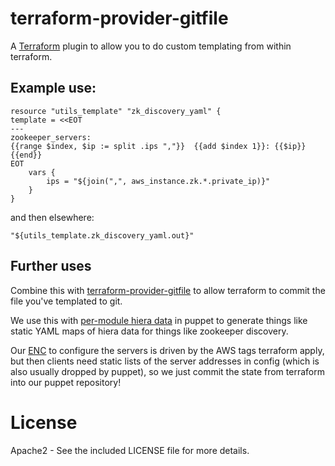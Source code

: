 # terraform-provider-gitfile

A [Terraform](http://terraform.io) plugin to allow you to do custom templating
from within terraform.

## Example use:

    resource "utils_template" "zk_discovery_yaml" {
    template = <<EOT
    ---
    zookeeper_servers:
    {{range $index, $ip := split .ips ","}}  {{add $index 1}}: {{$ip}}
    {{end}}
    EOT
        vars {
            ips = "${join(",", aws_instance.zk.*.private_ip)}"
        }
    }

and then elsewhere:

    "${utils_template.zk_discovery_yaml.out}"

## Further uses

Combine this with [terraform-provider-gitfile](https://github.com/Yelp/terraform-provider-gitfile)
to allow terraform to commit the file you've templated to git.

We use this with [per-module hiera data](https://github.com/ripienaar/puppet-module-data) in puppet
to generate things like static YAML maps of hiera data for things like zookeeper discovery.

Our [ENC](https://docs.puppetlabs.com/guides/external_nodes.html) to configure the servers is
driven by the AWS tags terraform apply, but then clients need static lists of the server addresses
in config (which is also usually dropped by puppet), so we just commit the state from terraform
into our puppet repository!

# License

Apache2 - See the included LICENSE file for more details.

